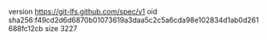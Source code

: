version https://git-lfs.github.com/spec/v1
oid sha256:f49cd2d6d6870b01073619a3daa5c2c5a6cda98e102834d1ab0d261688fc12cb
size 3227
